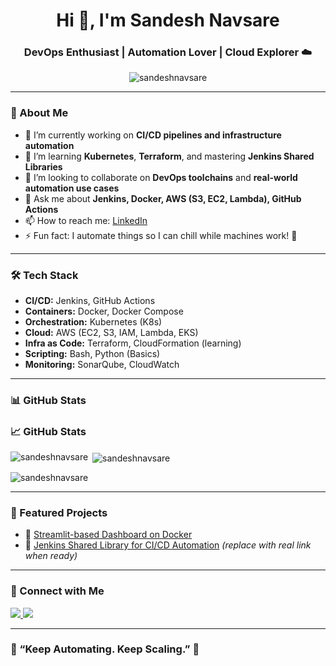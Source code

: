 <h1 align="center">Hi 👋, I'm Sandesh Navsare</h1>
<h3 align="center">DevOps Enthusiast | Automation Lover | Cloud Explorer ☁️</h3>

<p align="center">
  <img src="https://komarev.com/ghpvc/?username=sandeshnavsare&label=Profile%20views&color=0e75b6&style=flat" alt="sandeshnavsare" />
</p>

---

### 💫 About Me
- 🔭 I’m currently working on **CI/CD pipelines and infrastructure automation**
- 🌱 I’m learning **Kubernetes**, **Terraform**, and mastering **Jenkins Shared Libraries**
- 👯 I’m looking to collaborate on **DevOps toolchains** and **real-world automation use cases**
- 💬 Ask me about **Jenkins, Docker, AWS (S3, EC2, Lambda), GitHub Actions**
- 📫 How to reach me: [LinkedIn](https://www.linkedin.com/in/sandeshnavsare/)
- ⚡ Fun fact: I automate things so I can chill while machines work! 🤖

---

### 🛠️ Tech Stack

- **CI/CD:** Jenkins, GitHub Actions  
- **Containers:** Docker, Docker Compose  
- **Orchestration:** Kubernetes (K8s)  
- **Cloud:** AWS (EC2, S3, IAM, Lambda, EKS)  
- **Infra as Code:** Terraform, CloudFormation (learning)  
- **Scripting:** Bash, Python (Basics)  
- **Monitoring:** SonarQube, CloudWatch  

---

### 📊 GitHub Stats

<h3 align="left">📈 GitHub Stats</h3>
<p><img align="left" src="https://github-readme-stats.vercel.app/api/top-langs?username=sandeshnavsare&show_icons=true&locale=en&layout=compact" alt="sandeshnavsare" /></p>

<p>&nbsp;<img align="center" src="https://github-readme-stats.vercel.app/api?username=sandeshnavsare&show_icons=true&locale=en" alt="sandeshnavsare" /></p>

<p><img align="center" src="https://github-readme-streak-stats.herokuapp.com/?user=sandeshnavsare&" alt="sandeshnavsare" /></p>

---

### 📌 Featured Projects

- 🚀 [Streamlit-based Dashboard on Docker](https://github.com/sandeshnavsare/streamlit_application)  
- 🧪 [Jenkins Shared Library for CI/CD Automation](#) *(replace with real link when ready)*

---

### 💬 Connect with Me

<p align="left">
  <a href="https://linkedin.com/in/sandeshnavsare" target="_blank">
    <img src="https://img.shields.io/badge/LinkedIn-blue?style=for-the-badge&logo=linkedin" />
  </a>
  <a href="mailto:sandeshnavsare@gmail.com" target="_blank">
    <img src="https://img.shields.io/badge/Gmail-D14836?style=for-the-badge&logo=gmail&logoColor=white" />
  </a>
</p>

---

### 🧠 “Keep Automating. Keep Scaling.” 🚀

